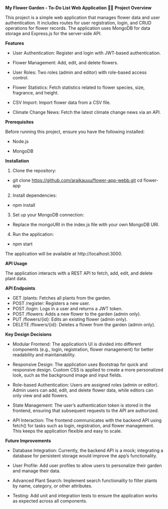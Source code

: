 **My Flower Garden - To-Do List Web Application 🌸🌷**
**Project Overview**

This project is a simple web application that manages flower data and user authentication. It includes routes for user registration, login, and CRUD operations for flower records. The application uses MongoDB for data storage and Express.js for the server-side API.

**Features**

- User Authentication: Register and login with JWT-based authentication.

- Flower Management: Add, edit, and delete flowers.

- User Roles: Two roles (admin and editor) with role-based access control.

- Flower Statistics: Fetch statistics related to flower species, size, fragrance, and height.

- CSV Import: Import flower data from a CSV file.

- Climate Change News: Fetch the latest climate change news via an API.

**Prerequisites**

Before running this project, ensure you have the following installed:

- Node.js

- MongoDB

**Installation**

1. Clone the repository:

- git clone https://github.com/araikauuu/flower-app-webb.git
   cd flower-app

2. Install dependencies:

- npm install

3. Set up your MongoDB connection:

- Replace the mongoURI in the index.js file with your own MongoDB URI.

4. Run the application:
   
- npm start
   
The application will be available at http://localhost:3000.

**API Usage**

The application interacts with a REST API to fetch, add, edit, and delete plant data.

**API Endpoints**

- GET /plants: Fetches all plants from the garden.
- POST /register: Registers a new user.
- POST /login: Logs in a user and returns a JWT token.
- POST /flowers: Adds a new flower to the garden (admin only).
- PUT /flowers/{id}: Edits an existing flower (admin only).
- DELETE /flowers/{id}: Deletes a flower from the garden (admin only).

**Key Design Decisions**

- Modular Frontend: The application’s UI is divided into different components (e.g., login, registration, flower management) for better readability and maintainability.

- Responsive Design: The application uses Bootstrap for quick and responsive design. Custom CSS is applied to create a more personalized look, such as the background image and input fields.

- Role-based Authentication: Users are assigned roles (admin or editor). Admin users can add, edit, and delete flower data, while editors can only view and add flowers.

- State Management: The user’s authentication token is stored in the frontend, ensuring that subsequent requests to the API are authorized.

- API Interaction: The frontend communicates with the backend API using fetch() for tasks such as login, registration, and flower management. This keeps the application flexible and easy to scale.

**Future Improvements**

- Database Integration: Currently, the backend API is a mock; integrating a database for persistent storage would improve the app’s functionality.

- User Profile: Add user profiles to allow users to personalize their garden and manage their data.

- Advanced Plant Search: Implement search functionality to filter plants by name, category, or other attributes.

- Testing: Add unit and integration tests to ensure the application works as expected across all components.